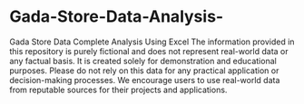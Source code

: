 # Gada-Store-Data-Analysis-
Gada Store Data Complete Analysis Using Excel 
The information provided in this repository is purely fictional and does not represent real-world data or any factual basis. It is created solely for demonstration and educational purposes. Please do not rely on this data for any practical application or decision-making processes. We encourage users to use real-world data from reputable sources for their projects and applications.
